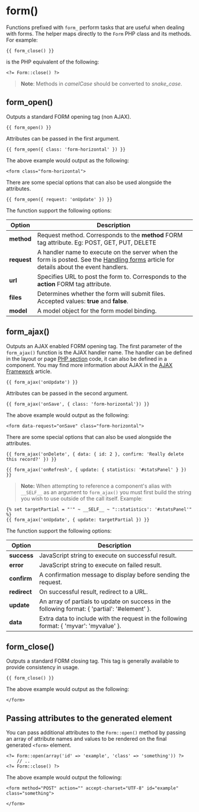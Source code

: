 # form()

Functions prefixed with `form_` perform tasks that are useful when dealing with forms. The helper maps directly to the `Form` PHP class and its methods. For example:

    {{ form_close() }}

is the PHP equivalent of the following:

    <?= Form::close() ?>

> **Note**: Methods in *camelCase* should be converted to *snake_case*.

## form_open()

Outputs a standard FORM opening tag (non AJAX).

    {{ form_open() }}

Attributes can be passed in the first argument.

    {{ form_open({ class: 'form-horizontal' }) }}

The above example would output as the following:

    <form class="form-horizontal">

There are some special options that can also be used alongside the attributes.

    {{ form_open({ request: 'onUpdate' }) }}

The function support the following options:

Option | Description
------------- | -------------
**method** | Request method. Corresponds to the **method** FORM tag attribute. Eg: POST, GET, PUT, DELETE
**request** | A handler name to execute on the server when the form is posted. See the [Handling forms](../cms/pages#handling-forms) article for details about the event handlers.
**url** | Specifies URL to post the form to. Corresponds to the **action** FORM tag attribute.
**files** | Determines whether the form will submit files. Accepted values: **true** and **false**.
**model** | A model object for the form model binding.

## form_ajax()

Outputs an AJAX enabled FORM opening tag. The first parameter of the `form_ajax()` function is the AJAX handler name. The handler can be defined in the layout or page [PHP section](../cms/themes#php-section) code, it can also be defined in a component. You may find more information about AJAX in the [AJAX Framework](../ajax/introduction) article.

    {{ form_ajax('onUpdate') }}

Attributes can be passed in the second argument.

    {{ form_ajax('onSave', { class: 'form-horizontal'}) }}

The above example would output as the following:

    <form data-request="onSave" class="form-horizontal">

There are some special options that can also be used alongside the attributes.

    {{ form_ajax('onDelete', { data: { id: 2 }, confirm: 'Really delete this record?' }) }}

    {{ form_ajax('onRefresh', { update: { statistics: '#statsPanel' } }) }}

>**Note:** When attempting to reference a component's alias with `__SELF__` as an argument to `form_ajax()` you must first build the string you wish to use outside of the call itself. Example:

    {% set targetPartial = "'" ~ __SELF__ ~ "::statistics': '#statsPanel'" %}
    {{ form_ajax('onUpdate', { update: targetPartial }) }}

The function support the following options:

Option | Description
------------- | -------------
**success** | JavaScript string to execute on successful result.
**error** | JavaScript string to execute on failed result.
**confirm** | A confirmation message to display before sending the request.
**redirect** | On successful result, redirect to a URL.
**update** | An array of partials to update on success in the following format: { 'partial': '#element' }.
**data** | Extra data to include with the request in the following format: { 'myvar': 'myvalue' }.

## form_close()

Outputs a standard FORM closing tag. This tag is generally available to provide consistency in usage.

    {{ form_close() }}

The above example would output as the following:

    </form>

## Passing attributes to the generated element

You can pass additional attributes to the `Form::open()` method by passing an array of attribute names and values to be rendered on the final generated `<form>` element.

    <?= Form::open(array('id' => 'example', 'class' => 'something')) ?>
        // ..
    <?= Form::close() ?>

The above example would output the following:

    <form method="POST" action="" accept-charset="UTF-8" id="example" class="something">

    </form>

